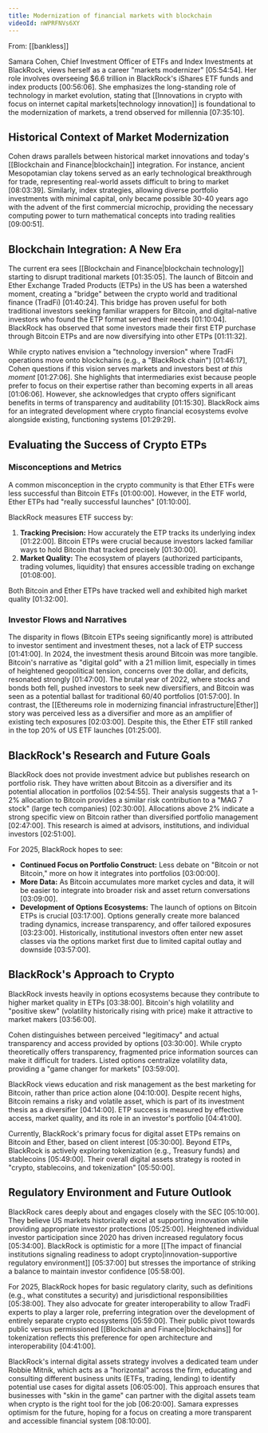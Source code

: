 ```yaml
---
title: Modernization of financial markets with blockchain
videoId: nWPRFNVs6XY
---
```


From: [[bankless]] <br/> 

Samara Cohen, Chief Investment Officer of ETFs and Index Investments at BlackRock, views herself as a career "markets modernizer" <a class="yt-timestamp" data-t="05:54:54">[05:54:54]</a>. Her role involves overseeing $6.6 trillion in BlackRock's iShares ETF funds and index products <a class="yt-timestamp" data-t="00:56:06">[00:56:06]</a>. She emphasizes the long-standing role of technology in market evolution, stating that [[Innovations in crypto with focus on internet capital markets|technology innovation]] is foundational to the modernization of markets, a trend observed for millennia <a class="yt-timestamp" data-t="07:35:10">[07:35:10]</a>.

## Historical Context of Market Modernization
Cohen draws parallels between historical market innovations and today's [[Blockchain and Finance|blockchain]] integration. For instance, ancient Mesopotamian clay tokens served as an early technological breakthrough for trade, representing real-world assets difficult to bring to market <a class="yt-timestamp" data-t="08:03:39">[08:03:39]</a>. Similarly, index strategies, allowing diverse portfolio investments with minimal capital, only became possible 30-40 years ago with the advent of the first commercial microchip, providing the necessary computing power to turn mathematical concepts into trading realities <a class="yt-timestamp" data-t="09:00:51">[09:00:51]</a>.

## Blockchain Integration: A New Era
The current era sees [[Blockchain and Finance|blockchain technology]] starting to disrupt traditional markets <a class="yt-timestamp" data-t="01:35:05">[01:35:05]</a>. The launch of Bitcoin and Ether Exchange Traded Products (ETPs) in the US has been a watershed moment, creating a "bridge" between the crypto world and traditional finance (TradFi) <a class="yt-timestamp" data-t="01:40:24">[01:40:24]</a>. This bridge has proven useful for both traditional investors seeking familiar wrappers for Bitcoin, and digital-native investors who found the ETP format served their needs <a class="yt-timestamp" data-t="01:10:04">[01:10:04]</a>. BlackRock has observed that some investors made their first ETP purchase through Bitcoin ETPs and are now diversifying into other ETPs <a class="yt-timestamp" data-t="01:11:32">[01:11:32]</a>.

While crypto natives envision a "technology inversion" where TradFi operations move onto blockchains (e.g., a "BlackRock chain") <a class="yt-timestamp" data-t="01:46:17">[01:46:17]</a>, Cohen questions if this vision serves markets and investors best *at this moment* <a class="yt-timestamp" data-t="01:27:06">[01:27:06]</a>. She highlights that intermediaries exist because people prefer to focus on their expertise rather than becoming experts in all areas <a class="yt-timestamp" data-t="01:06:06">[01:06:06]</a>. However, she acknowledges that crypto offers significant benefits in terms of transparency and auditability <a class="yt-timestamp" data-t="01:15:30">[01:15:30]</a>. BlackRock aims for an integrated development where crypto financial ecosystems evolve alongside existing, functioning systems <a class="yt-timestamp" data-t="01:29:29">[01:29:29]</a>.

## Evaluating the Success of Crypto ETPs

### Misconceptions and Metrics
A common misconception in the crypto community is that Ether ETFs were less successful than Bitcoin ETFs <a class="yt-timestamp" data-t="01:00:00">[01:00:00]</a>. However, in the ETF world, Ether ETPs had "really successful launches" <a class="yt-timestamp" data-t="01:10:00">[01:10:00]</a>.

BlackRock measures ETF success by:
1.  **Tracking Precision:** How accurately the ETP tracks its underlying index <a class="yt-timestamp" data-t="01:22:00">[01:22:00]</a>. Bitcoin ETPs were crucial because investors lacked familiar ways to hold Bitcoin that tracked precisely <a class="yt-timestamp" data-t="01:30:00">[01:30:00]</a>.
2.  **Market Quality:** The ecosystem of players (authorized participants, trading volumes, liquidity) that ensures accessible trading on exchange <a class="yt-timestamp" data-t="01:08:00">[01:08:00]</a>.

Both Bitcoin and Ether ETPs have tracked well and exhibited high market quality <a class="yt-timestamp" data-t="01:32:00">[01:32:00]</a>.

### Investor Flows and Narratives
The disparity in flows (Bitcoin ETPs seeing significantly more) is attributed to investor sentiment and investment theses, not a lack of ETP success <a class="yt-timestamp" data-t="01:41:00">[01:41:00]</a>. In 2024, the investment thesis around Bitcoin was more tangible. Bitcoin's narrative as "digital gold" with a 21 million limit, especially in times of heightened geopolitical tension, concerns over the dollar, and deficits, resonated strongly <a class="yt-timestamp" data-t="01:47:00">[01:47:00]</a>. The brutal year of 2022, where stocks and bonds both fell, pushed investors to seek new diversifiers, and Bitcoin was seen as a potential ballast for traditional 60/40 portfolios <a class="yt-timestamp" data-t="01:57:00">[01:57:00]</a>. In contrast, the [[Ethereums role in modernizing financial infrastructure|Ether]] story was perceived less as a diversifier and more as an amplifier of existing tech exposures <a class="yt-timestamp" data-t="02:03:00">[02:03:00]</a>. Despite this, the Ether ETF still ranked in the top 20% of US ETF launches <a class="yt-timestamp" data-t="01:25:00">[01:25:00]</a>.

## BlackRock's Research and Future Goals
BlackRock does not provide investment advice but publishes research on portfolio risk. They have written about Bitcoin as a diversifier and its potential allocation in portfolios <a class="yt-timestamp" data-t="02:54:55">[02:54:55]</a>. Their analysis suggests that a 1-2% allocation to Bitcoin provides a similar risk contribution to a "MAG 7 stock" (large tech companies) <a class="yt-timestamp" data-t="02:30:00">[02:30:00]</a>. Allocations above 2% indicate a strong specific view on Bitcoin rather than diversified portfolio management <a class="yt-timestamp" data-t="02:47:00">[02:47:00]</a>. This research is aimed at advisors, institutions, and individual investors <a class="yt-timestamp" data-t="02:51:00">[02:51:00]</a>.

For 2025, BlackRock hopes to see:
*   **Continued Focus on Portfolio Construct:** Less debate on "Bitcoin or not Bitcoin," more on how it integrates into portfolios <a class="yt-timestamp" data-t="03:00:00">[03:00:00]</a>.
*   **More Data:** As Bitcoin accumulates more market cycles and data, it will be easier to integrate into broader risk and asset return conversations <a class="yt-timestamp" data-t="03:09:00">[03:09:00]</a>.
*   **Development of Options Ecosystems:** The launch of options on Bitcoin ETPs is crucial <a class="yt-timestamp" data-t="03:17:00">[03:17:00]</a>. Options generally create more balanced trading dynamics, increase transparency, and offer tailored exposures <a class="yt-timestamp" data-t="03:23:00">[03:23:00]</a>. Historically, institutional investors often enter new asset classes via the options market first due to limited capital outlay and downside <a class="yt-timestamp" data-t="03:57:00">[03:57:00]</a>.

## BlackRock's Approach to Crypto
BlackRock invests heavily in options ecosystems because they contribute to higher market quality in ETPs <a class="yt-timestamp" data-t="03:38:00">[03:38:00]</a>. Bitcoin's high volatility and "positive skew" (volatility historically rising with price) make it attractive to market makers <a class="yt-timestamp" data-t="03:56:00">[03:56:00]</a>.

Cohen distinguishes between perceived "legitimacy" and actual transparency and access provided by options <a class="yt-timestamp" data-t="03:30:00">[03:30:00]</a>. While crypto theoretically offers transparency, fragmented price information sources can make it difficult for traders. Listed options centralize volatility data, providing a "game changer for markets" <a class="yt-timestamp" data-t="03:59:00">[03:59:00]</a>.

BlackRock views education and risk management as the best marketing for Bitcoin, rather than price action alone <a class="yt-timestamp" data-t="04:10:00">[04:10:00]</a>. Despite recent highs, Bitcoin remains a risky and volatile asset, which is part of its investment thesis as a diversifier <a class="yt-timestamp" data-t="04:14:00">[04:14:00]</a>. ETP success is measured by effective access, market quality, and its role in an investor's portfolio <a class="yt-timestamp" data-t="04:41:00">[04:41:00]</a>.

Currently, BlackRock's primary focus for digital asset ETPs remains on Bitcoin and Ether, based on client interest <a class="yt-timestamp" data-t="05:30:00">[05:30:00]</a>. Beyond ETPs, BlackRock is actively exploring tokenization (e.g., Treasury funds) and stablecoins <a class="yt-timestamp" data-t="05:49:00">[05:49:00]</a>. Their overall digital assets strategy is rooted in "crypto, stablecoins, and tokenization" <a class="yt-timestamp" data-t="05:50:00">[05:50:00]</a>.

## Regulatory Environment and Future Outlook
BlackRock cares deeply about and engages closely with the SEC <a class="yt-timestamp" data-t="05:10:00">[05:10:00]</a>. They believe US markets historically excel at supporting innovation while providing appropriate investor protections <a class="yt-timestamp" data-t="05:25:00">[05:25:00]</a>. Heightened individual investor participation since 2020 has driven increased regulatory focus <a class="yt-timestamp" data-t="05:34:00">[05:34:00]</a>. BlackRock is optimistic for a more [[The impact of financial institutions signaling readiness to adopt crypto|innovation-supportive regulatory environment]] <a class="yt-timestamp" data-t="05:37:00">[05:37:00]</a> but stresses the importance of striking a balance to maintain investor confidence <a class="yt-timestamp" data-t="05:58:00">[05:58:00]</a>.

For 2025, BlackRock hopes for basic regulatory clarity, such as definitions (e.g., what constitutes a security) and jurisdictional responsibilities <a class="yt-timestamp" data-t="05:38:00">[05:38:00]</a>. They also advocate for greater interoperability to allow TradFi experts to play a larger role, preferring integration over the development of entirely separate crypto ecosystems <a class="yt-timestamp" data-t="05:59:00">[05:59:00]</a>. Their public pivot towards public versus permissioned [[Blockchain and Finance|blockchains]] for tokenization reflects this preference for open architecture and interoperability <a class="yt-timestamp" data-t="04:41:00">[04:41:00]</a>.

BlackRock's internal digital assets strategy involves a dedicated team under Robbie Mitnik, which acts as a "horizontal" across the firm, educating and consulting different business units (ETFs, trading, lending) to identify potential use cases for digital assets <a class="yt-timestamp" data-t="06:05:00">[06:05:00]</a>. This approach ensures that businesses with "skin in the game" can partner with the digital assets team when crypto is the right tool for the job <a class="yt-timestamp" data-t="06:20:00">[06:20:00]</a>. Samara expresses optimism for the future, hoping for a focus on creating a more transparent and accessible financial system <a class="yt-timestamp" data-t="08:10:00">[08:10:00]</a>.
